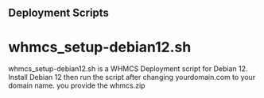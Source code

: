 ## Deployment Scripts
# whmcs_setup-debian12.sh
whmcs_setup-debian12.sh is a WHMCS Deployment script for Debian 12. Install Debian 12 then run the script after changing yourdomain.com to your domain name. you provide the whmcs.zip

